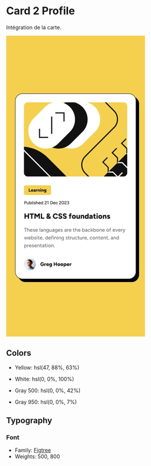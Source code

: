 # Card 2 Profile 

Intégration de la carte.

![ecran](./ecran/mobile-design.jpg)



## Colors

- Yellow: hsl(47, 88%, 63%)

- White: hsl(0, 0%, 100%)

- Gray 500: hsl(0, 0%, 42%)
- Gray 950: hsl(0, 0%, 7%)

## Typography

### Font

- Family: [Figtree](https://fonts.google.com/specimen/Figtree)
- Weights: 500, 800
